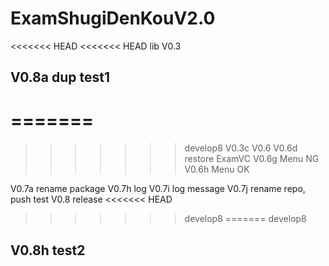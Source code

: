 # ExamShugiDenKouV2.0
<<<<<<< HEAD
<<<<<<< HEAD
lib V0.3

## V0.8a dup test1
=======
=======
>>>>>>> develop8
V0.3c
V0.6
V0.6d restore ExamVC
V0.6g Menu NG
V0.6h Menu OK

V0.7a rename package
V0.7h log
V0.7i log message
V0.7j rename repo, push test
V0.8 release
<<<<<<< HEAD
>>>>>>> develop8
=======
>>>>>>> develop8

## V0.8h test2
